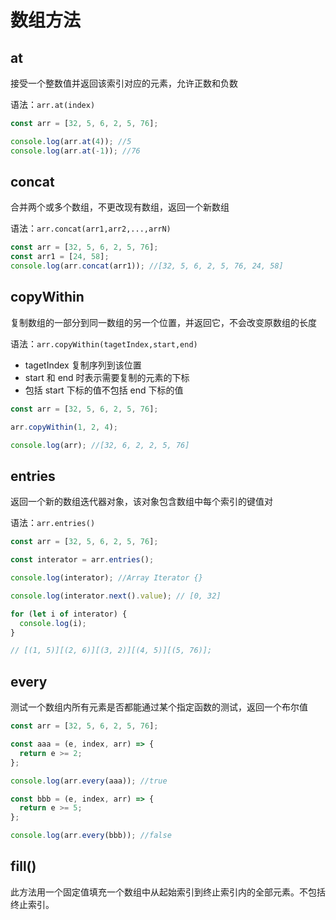 # 数组方法

## at

接受一个整数值并返回该索引对应的元素，允许正数和负数

语法：`arr.at(index)`

```javascript
const arr = [32, 5, 6, 2, 5, 76];

console.log(arr.at(4)); //5
console.log(arr.at(-1)); //76
```

## concat

合并两个或多个数组，不更改现有数组，返回一个新数组

语法：`arr.concat(arr1,arr2,...,arrN)`

```javascript
const arr = [32, 5, 6, 2, 5, 76];
const arr1 = [24, 58];
console.log(arr.concat(arr1)); //[32, 5, 6, 2, 5, 76, 24, 58]
```

## copyWithin

复制数组的一部分到同一数组的另一个位置，并返回它，不会改变原数组的长度

语法：`arr.copyWithin(tagetIndex,start,end)`

- tagetIndex 复制序列到该位置
- start 和 end 时表示需要复制的元素的下标
- 包括 start 下标的值不包括 end 下标的值

```javascript
const arr = [32, 5, 6, 2, 5, 76];

arr.copyWithin(1, 2, 4);

console.log(arr); //[32, 6, 2, 2, 5, 76]
```

## entries

返回一个新的数组迭代器对象，该对象包含数组中每个索引的键值对

语法：`arr.entries()`

```javascript
const arr = [32, 5, 6, 2, 5, 76];

const interator = arr.entries();

console.log(interator); //Array Iterator {}

console.log(interator.next().value); // [0, 32]

for (let i of interator) {
  console.log(i);
}

// [(1, 5)][(2, 6)][(3, 2)][(4, 5)][(5, 76)];
```

## every

测试一个数组内所有元素是否都能通过某个指定函数的测试，返回一个布尔值

```javascript
const arr = [32, 5, 6, 2, 5, 76];

const aaa = (e, index, arr) => {
  return e >= 2;
};

console.log(arr.every(aaa)); //true

const bbb = (e, index, arr) => {
  return e >= 5;
};

console.log(arr.every(bbb)); //false
```

## fill()

此方法用一个固定值填充一个数组中从起始索引到终止索引内的全部元素。不包括终止索引。
